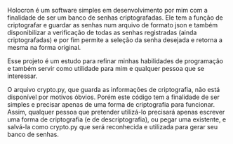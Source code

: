 Holocron é um software simples em desenvolvimento por mim com a finalidade de ser um banco de senhas criptografadas. Ele tem a função de criptografar e guardar as senhas num arquivo de formato json e também disponibilizar a verificação de todas as senhas registradas (ainda criptografadas) e por fim permite a seleção da senha desejada e retorna a mesma na forma original.

Esse projeto é um estudo para refinar minhas habilidades de programação e também servir como utilidade para mim e qualquer pessoa que se interessar.

O arquivo crypto.py, que guarda as informações de criptografia, não está disponível por motivos óbvios. Porém este código tem a finalidade de ser simples e precisar apenas de uma forma de criptografia para funcionar. Assim, qualquer pessoa que pretender utilizá-lo precisará apenas escrever uma forma de criptografia (e de descriptografia), ou pegar uma existente, e salvá-la como crypto.py que será reconhecida e utilizada para gerar seu banco de senhas.
